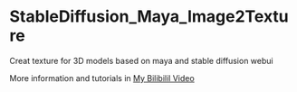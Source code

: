 # StableDiffusion_Maya_Image2Texture
 Creat texture for 3D models based on maya and stable diffusion webui

More information and tutorials in [My Bilibilil Video](https://www.bilibili.com/video/BV1uV411K7N8/?spm_id_from=333.999.0.0&vd_source=9d93ad1dedeec0e819f7f2ea1379fcc7)
